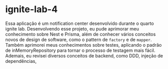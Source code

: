 # ignite-lab-4

Essa aplicação é um notification center desenvolvido durante o quarto ignite lab. 
Desenvolvendo esse projeto, eu pude aprimorar meu conhecimento sobre Nest e Prisma, 
além de conhecer vários conceitos novos de design de software, como o pattern de `factory` e de `mapper`.
Também aprimorei meus conhecimentos sobre testes, aplicando o padrão de inMemoryRepository para tornar o processo de testagem mais fácil.
Ademais, eu revisei diversos conceitos de backend, como DDD, injeção de dependências,
